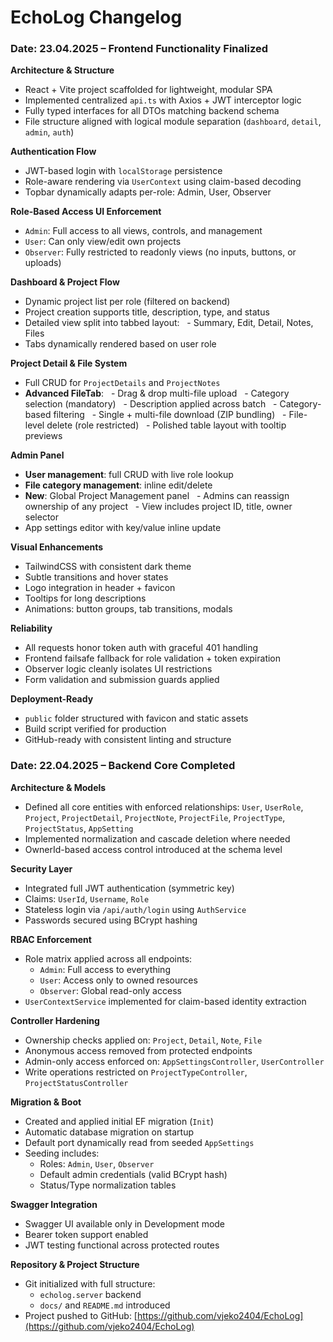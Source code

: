 # EchoLog Changelog

### Date: 23.04.2025 – Frontend Functionality Finalized

**Architecture & Structure**
- React + Vite project scaffolded for lightweight, modular SPA
- Implemented centralized `api.ts` with Axios + JWT interceptor logic
- Fully typed interfaces for all DTOs matching backend schema
- File structure aligned with logical module separation (`dashboard`, `detail`, `admin`, `auth`)

**Authentication Flow**
- JWT-based login with `localStorage` persistence
- Role-aware rendering via `UserContext` using claim-based decoding
- Topbar dynamically adapts per-role: Admin, User, Observer

**Role-Based Access UI Enforcement**
- `Admin`: Full access to all views, controls, and management
- `User`: Can only view/edit own projects
- `Observer`: Fully restricted to readonly views (no inputs, buttons, or uploads)

**Dashboard & Project Flow**
- Dynamic project list per role (filtered on backend)
- Project creation supports title, description, type, and status
- Detailed view split into tabbed layout:
  - Summary, Edit, Detail, Notes, Files
- Tabs dynamically rendered based on user role

**Project Detail & File System**
- Full CRUD for `ProjectDetails` and `ProjectNotes`
- **Advanced FileTab**:
  - Drag & drop multi-file upload
  - Category selection (mandatory)
  - Description applied across batch
  - Category-based filtering
  - Single + multi-file download (ZIP bundling)
  - File-level delete (role restricted)
  - Polished table layout with tooltip previews

**Admin Panel**
- **User management**: full CRUD with live role lookup
- **File category management**: inline edit/delete
- **New**: Global Project Management panel
  - Admins can reassign ownership of any project
  - View includes project ID, title, owner selector
- App settings editor with key/value inline update

**Visual Enhancements**
- TailwindCSS with consistent dark theme
- Subtle transitions and hover states
- Logo integration in header + favicon
- Tooltips for long descriptions
- Animations: button groups, tab transitions, modals

**Reliability**
- All requests honor token auth with graceful 401 handling
- Frontend failsafe fallback for role validation + token expiration
- Observer logic cleanly isolates UI restrictions
- Form validation and submission guards applied

**Deployment-Ready**
- `public` folder structured with favicon and static assets
- Build script verified for production
- GitHub-ready with consistent linting and structure

### Date: 22.04.2025 – Backend Core Completed

**Architecture & Models**
- Defined all core entities with enforced relationships: `User`, `UserRole`, `Project`, `ProjectDetail`, `ProjectNote`, `ProjectFile`, `ProjectType`, `ProjectStatus`, `AppSetting`
- Implemented normalization and cascade deletion where needed
- OwnerId-based access control introduced at the schema level

**Security Layer**
- Integrated full JWT authentication (symmetric key)
- Claims: `UserId`, `Username`, `Role`
- Stateless login via `/api/auth/login` using `AuthService`
- Passwords secured using BCrypt hashing

**RBAC Enforcement**
- Role matrix applied across all endpoints:
  - `Admin`: Full access to everything
  - `User`: Access only to owned resources
  - `Observer`: Global read-only access
- `UserContextService` implemented for claim-based identity extraction

**Controller Hardening**
- Ownership checks applied on: `Project`, `Detail`, `Note`, `File`
- Anonymous access removed from protected endpoints
- Admin-only access enforced on: `AppSettingsController`, `UserController`
- Write operations restricted on `ProjectTypeController`, `ProjectStatusController`

**Migration & Boot**
- Created and applied initial EF migration (`Init`)
- Automatic database migration on startup
- Default port dynamically read from seeded `AppSettings`
- Seeding includes:
  - Roles: `Admin`, `User`, `Observer`
  - Default admin credentials (valid BCrypt hash)
  - Status/Type normalization tables

**Swagger Integration**
- Swagger UI available only in Development mode
- Bearer token support enabled
- JWT testing functional across protected routes

**Repository & Project Structure**
- Git initialized with full structure:
  - `echolog.server` backend
  - `docs/` and `README.md` introduced
- Project pushed to GitHub: [https://github.com/vjeko2404/EchoLog](https://github.com/vjeko2404/EchoLog)